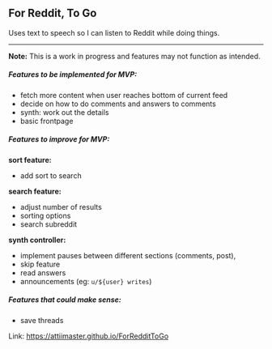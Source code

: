 ## For Reddit, To Go

Uses text to speech so I can listen to Reddit while doing things.

-------

**Note:** This is a work in progress and features may not function as intended. 


##### Features to be implemented for MVP: 
 - fetch more content when user reaches bottom of current feed
 - decide on how to do comments and answers to comments
 - synth: work out the details
 - basic frontpage


##### Features to improve for MVP:

**sort feature:** 
 - add sort to search

**search feature:**  
 - adjust number of results 
 - sorting options
 - search subreddit

**synth controller:** 
 - implement pauses between different sections (comments, post),
 - skip feature
 - read answers
 - announcements (eg: `u/${user} writes`)


##### Features that could make sense:
 - save threads





Link: https://attiimaster.github.io/ForRedditToGo
